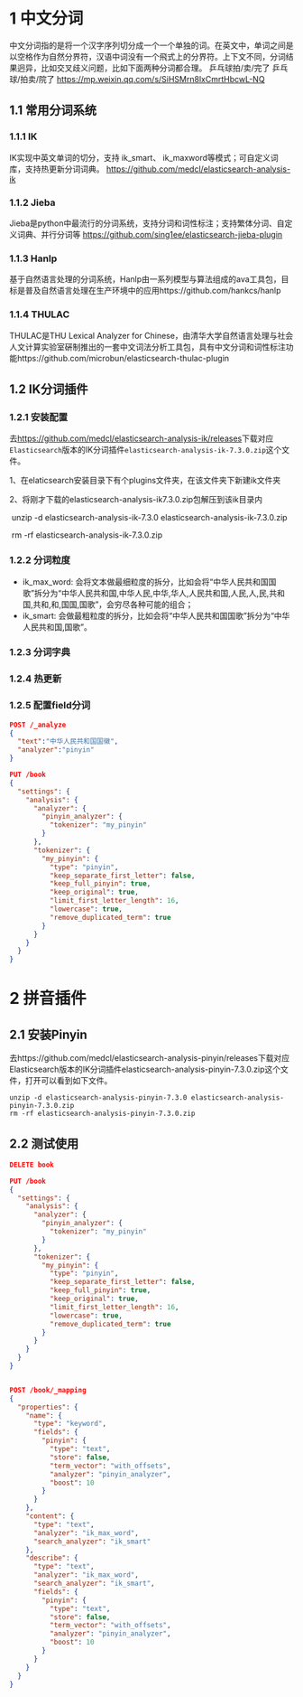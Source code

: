 # 1 中文分词

中文分词指的是将一个汉字序列切分成一个一个单独的词。在英文中，单词之间是以空格作为自然分界符，汉语中词没有一个飛式上的分界符。上下文不同，分词结果迥异，比如交叉歧义问题，比如下面两种分词都合理。
乒乓球拍/卖/完了
乒乓球/拍卖/院了
https://mp.weixin.qq.com/s/SiHSMrn8lxCmrtHbcwL-NQ

## 1.1 常用分词系统

### 1.1.1 IK

IK实现中英文单词的切分，支持 ik_smart、 ik_maxword等模式；可自定义词库，支持热更新分词词典。
https://github.com/medcl/elasticsearch-analysis-ik

### 1.1.2 Jieba

Jieba是python中最流行的分词系统，支持分词和词性标注；支持繁体分词、自定义词典、并行分词等
https://github.com/sing1ee/elasticsearch-jieba-plugin

### 1.1.3 Hanlp

基于自然语言处理的分词系统，Hanlp由一系列模型与算法组成的ava工具包，目标是普及自然语言处理在生产环境中的应用https://github.com/hankcs/hanlp

### 1.1.4 THULAC

THULAC是THU Lexical Analyzer for Chinese，由清华大学自然语言处理与社会人文计算实验室硏制推出的一套中文词法分析工具包，具有中文分词和词性标注功能https://github.com/microbun/elasticsearch-thulac-plugin

## 1.2 IK分词插件

### 1.2.1 安装配置

去<https://github.com/medcl/elasticsearch-analysis-ik/releases>下载对应`Elasticsearch`版本的IK分词插件`elasticsearch-analysis-ik-7.3.0.zip`这个文件。

1、在elaticsearch安装目录下有个plugins文件夹，在该文件夹下新建ik文件夹

2、将刚才下载的elasticsearch-analysis-ik7.3.0.zip包解压到该ik目录内

​       unzip -d elasticsearch-analysis-ik-7.3.0 elasticsearch-analysis-ik-7.3.0.zip

​       rm -rf elasticsearch-analysis-ik-7.3.0.zip

### 1.2.2 分词粒度

- ik_max_word: 会将文本做最细粒度的拆分，比如会将“中华人民共和国国歌”拆分为“中华人民共和国,中华人民,中华,华人,人民共和国,人民,人,民,共和国,共和,和,国国,国歌”，会穷尽各种可能的组合；
- ik_smart: 会做最粗粒度的拆分，比如会将“中华人民共和国国歌”拆分为“中华人民共和国,国歌”。

### 1.2.3 分词字典



### 1.2.4 热更新



### 1.2.5 配置field分词

```json
POST /_analyze
{
  "text":"中华人民共和国国徽",
  "analyzer":"pinyin"
}

PUT /book
{
  "settings": {
    "analysis": {
      "analyzer": {
        "pinyin_analyzer": {
          "tokenizer": "my_pinyin"
        }
      },
      "tokenizer": {
        "my_pinyin": {
          "type": "pinyin",
          "keep_separate_first_letter": false,
          "keep_full_pinyin": true,
          "keep_original": true,
          "limit_first_letter_length": 16,
          "lowercase": true,
          "remove_duplicated_term": true
        }
      }
    }
  }
}
```

# 2 拼音插件

## 2.1 安装Pinyin

去https://github.com/medcl/elasticsearch-analysis-pinyin/releases下载对应Elasticsearch版本的IK分词插件elasticsearch-analysis-pinyin-7.3.0.zip这个文件，打开可以看到如下文件。

```properties
unzip -d elasticsearch-analysis-pinyin-7.3.0 elasticsearch-analysis-pinyin-7.3.0.zip
rm -rf elasticsearch-analysis-pinyin-7.3.0.zip
```

## 2.2 测试使用

```json
DELETE book

PUT /book
{
  "settings": {
    "analysis": {
      "analyzer": {
        "pinyin_analyzer": {
          "tokenizer": "my_pinyin"
        }
      },
      "tokenizer": {
        "my_pinyin": {
          "type": "pinyin",
          "keep_separate_first_letter": false,
          "keep_full_pinyin": true,
          "keep_original": true,
          "limit_first_letter_length": 16,
          "lowercase": true,
          "remove_duplicated_term": true
        }
      }
    }
  }
}


POST /book/_mapping
{
  "properties": {
    "name": {
      "type": "keyword",
      "fields": {
        "pinyin": {
          "type": "text",
          "store": false,
          "term_vector": "with_offsets",
          "analyzer": "pinyin_analyzer",
          "boost": 10
        }
      }
    },
    "content": {
      "type": "text",
      "analyzer": "ik_max_word",
      "search_analyzer": "ik_smart"
    },
    "describe": {
      "type": "text",
      "analyzer": "ik_max_word",
      "search_analyzer": "ik_smart",
      "fields": {
        "pinyin": {
          "type": "text",
          "store": false,
          "term_vector": "with_offsets",
          "analyzer": "pinyin_analyzer",
          "boost": 10
        }
      }
    }
  }
}
```

